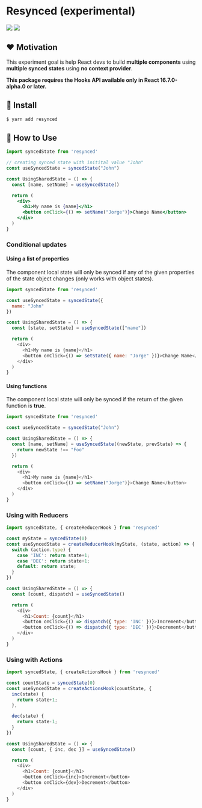 # Resynced (experimental)

<p>
  <img src="https://badgen.net/npm/v/resynced" />
  <img src="https://badgen.net/badge/license/MIT/blue" />
</p>

## ❤️ Motivation

This experiment goal is help React devs to build **multiple components** using **multiple synced states** using **no context provider**.

**This package requires the Hooks API available only in React 16.7.0-alpha.0 or later.**

## 🔧 Install

```bash
$ yarn add resynced
```

## 🚀 How to Use

```jsx
import syncedState from 'resynced'

// creating synced state with initital value "John"
const useSyncedState = syncedState("John")

const UsingSharedState = () => {
  const [name, setName] = useSyncedState()

  return (
    <div>
      <h1>My name is {name}</h1>
      <button onClick={() => setName("Jorge")}>Change Name</button>
    </div>
  )
}
```


### Conditional updates

#### Using a list of properties

The component local state will only be synced if any of the given properties of the state object changes (only works with object states).

```js
import syncedState from 'resynced'

const useSyncedState = syncedState({
  name: "John"
})

const UsingSharedState = () => {
  const [state, setState] = useSyncedState(["name"])

  return (
    <div>
      <h1>My name is {name}</h1>
      <button onClick={() => setState({ name: "Jorge" })}>Change Name</button>
    </div>
  )
}
```

#### Using functions

The component local state will only be synced if the return of the given function is **true**.

```js
import syncedState from 'resynced'

const useSyncedState = syncedState("John")

const UsingSharedState = () => {
  const [name, setName] = useSyncedState((newState, prevState) => {
    return newState !== "Foo"
  })

  return (
    <div>
      <h1>My name is {name}</h1>
      <button onClick={() => setName("Jorge")}>Change Name</button>
    </div>
  )
}
```

### Using with Reducers

```js
import syncedState, { createReducerHook } from 'resynced'

const myState = syncedState(0)
const useSyncedState = createReducerHook(myState, (state, action) => {
  switch (action.type) {
    case 'INC': return state+1;
    case 'DEC': return state+1;
    default: return state;
  }
})

const UsingSharedState = () => {
  const [count, dispatch] = useSyncedState()

  return (
    <div>
      <h1>Count: {count}</h1>
      <button onClick={() => dispatch({ type: 'INC' })}>Increment</button>
      <button onClick={() => dispatch({ type: 'DEC' })}>Decrement</button>
    </div>
  )
}
```

### Using with Actions

```js
import syncedState, { createActionsHook } from 'resynced'

const countState = syncedState(0)
const useSyncedState = createActionsHook(countState, {
  inc(state) {
    return state+1;
  },

  dec(state) {
    return state-1;
  }
})

const UsingSharedState = () => {
  const [count, { inc, dec }] = useSyncedState()

  return (
    <div>
      <h1>Count: {count}</h1>
      <button onClick={inc}>Increment</button>
      <button onClick={dev}>Decrement</button>
    </div>
  )
}
```
